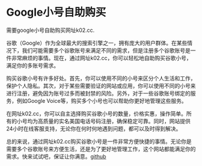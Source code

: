 # Google小号自助购买

需要google小号自助购买网址k02.cc.

谷歌（Google）作为全球最大的搜索引擎之一，拥有庞大的用户群体。在某些情况下，我们可能需要多个谷歌账号来满足不同的需求，但是注册多个谷歌账号是一件非常麻烦的事情。现在，通过网址k02.cc，你可以轻松地自助购买谷歌小号，满足你的多账号需求。

购买谷歌小号有许多好处。首先，你可以使用不同的小号来区分个人生活和工作，保护个人隐私。其次，对于某些需要验证的网站或应用，你可以使用不同的小号来进行注册，避免因为账号过多而被封禁的风险。另外，对于一些谷歌账号绑定的服务，例如Google Voice等，购买多个小号也可以帮助你更好地管理这些服务。

在网址k02.cc，你可以自主选择购买谷歌小号的数量，价格实惠，操作简单。所有的小号均为高质量的实名美国电话号码注册，确保稳定可靠。同时，网站提供24小时在线客服支持，无论你在何时何地遇到问题，都可以及时得到解决。

总的来说，通过网址k02.cc购买谷歌小号是一件非常方便快捷的事情。无论你是需要多个谷歌账号来方便生活，还是为了更好地管理工作，这个网站都能满足你的需求。快来试试吧，保证让你满意。[github](https://github.com)